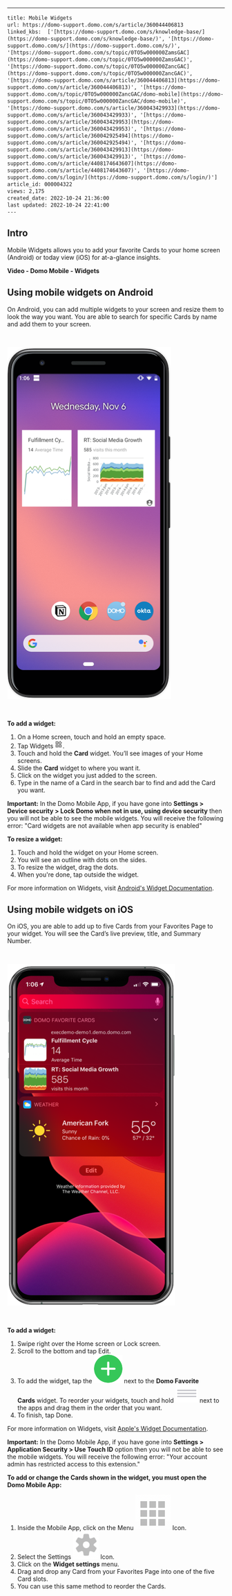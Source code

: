 ---
    title: Mobile Widgets
    url: https://domo-support.domo.com/s/article/360044406813
    linked_kbs:  ['[https://domo-support.domo.com/s/knowledge-base/](https://domo-support.domo.com/s/knowledge-base/)', '[https://domo-support.domo.com/s/](https://domo-support.domo.com/s/)', '[https://domo-support.domo.com/s/topic/0TO5w000000ZamsGAC](https://domo-support.domo.com/s/topic/0TO5w000000ZamsGAC)', '[https://domo-support.domo.com/s/topic/0TO5w000000ZancGAC](https://domo-support.domo.com/s/topic/0TO5w000000ZancGAC)', '[https://domo-support.domo.com/s/article/360044406813](https://domo-support.domo.com/s/article/360044406813)', '[https://domo-support.domo.com/s/topic/0TO5w000000ZancGAC/domo-mobile](https://domo-support.domo.com/s/topic/0TO5w000000ZancGAC/domo-mobile)', '[https://domo-support.domo.com/s/article/360043429933](https://domo-support.domo.com/s/article/360043429933)', '[https://domo-support.domo.com/s/article/360043429953](https://domo-support.domo.com/s/article/360043429953)', '[https://domo-support.domo.com/s/article/360042925494](https://domo-support.domo.com/s/article/360042925494)', '[https://domo-support.domo.com/s/article/360043429913](https://domo-support.domo.com/s/article/360043429913)', '[https://domo-support.domo.com/s/article/4408174643607](https://domo-support.domo.com/s/article/4408174643607)', '[https://domo-support.domo.com/s/login/](https://domo-support.domo.com/s/login/)']
    article_id: 000004322
    views: 2,175
    created_date: 2022-10-24 21:36:00
    last updated: 2022-10-24 22:41:00
    ---



Intro
-----


Mobile Widgets allows you to add your favorite Cards to your home screen (Android) or today view (iOS) for at-a-glance insights.


**Video - Domo Mobile - Widgets**



Using mobile widgets on Android
-------------------------------


On Android, you can add multiple widgets to your screen and resize them to look the way you want. You are able to search for specific Cards by name and add them to your screen.


 


![Android.png](Android.png)


 


**To add a widget:**


1. On a Home screen, touch and hold an empty space.
2. Tap Widgets ![Widget_Icon.png](Widget_Icon.png).
3. Touch and hold the **Card** widget. You’ll see images of your Home screens.
4. Slide the **Card** widget to where you want it.
5. Click on the widget you just added to the screen.
6. Type in the name of a Card in the search bar to find and add the Card you want.







**Important:** In the Domo Mobile App, if you have gone into **Settings > Device security > Lock Domo when not in use, using device security** then you will not be able to see the mobile widgets. You will receive the following error: "Card widgets are not available when app security is enabled"



**To resize a widget:**


1. Touch and hold the widget on your Home screen.
2. You will see an outline with dots on the sides.
3. To resize the widget, drag the dots.
4. When you're done, tap outside the widget.


For more information on Widgets, visit [Android's Widget Documentation](https://support.google.com/android/answer/9450271?hl=en).


Using mobile widgets on iOS
---------------------------


On iOS, you are able to add up to five Cards from your Favorites Page to your widget. You will see the Card’s live preview, title, and Summary Number.


 


![iOS.png](iOS.png)


 


**To add a widget:**


1. Swipe right over the Home screen or Lock screen.
2. Scroll to the bottom and tap Edit.
3. To add the widget, tap the ![Plus_Icon.png](Plus_Icon.png) next to the **Domo Favorite Cards** widget. To reorder your widgets, touch and hold ![Menu_Icon.png](Menu_Icon.png) next to the apps and drag them in the order that you want.
4. To finish, tap Done.


For more information on Widgets, visit [Apple's Widget Documentation](https://support.apple.com/en-us/HT207122).







**Important:** In the Domo Mobile App, if you have gone into **Settings > Application Security > Use Touch ID** option then you will not be able to see the mobile widgets. You will receive the following error: "Your account admin has restricted access to this extension."



**To add or change the Cards shown in the widget, you must open the Domo Mobile App:**


1. Inside the Mobile App, click on the Menu ![Menu.png](Menu.png) Icon.
2. Select the Settings ![Gear_Icon.png](Gear_Icon.png) Icon.
3. Click on the **Widget settings** menu.
4. Drag and drop any Card from your Favorites Page into one of the five Card slots.
5. You can use this same method to reorder the Cards.
